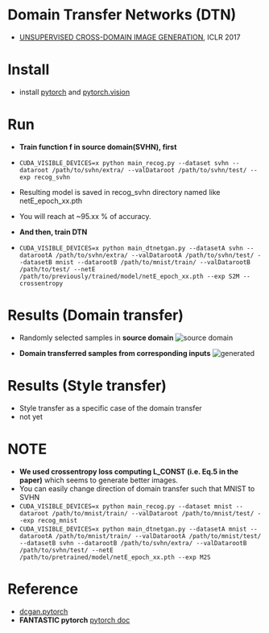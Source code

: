 # Domain Transfer Networks (DTN)
- [UNSUPERVISED CROSS-DOMAIN IMAGE GENERATION](https://arxiv.org/abs/1611.02200), ICLR 2017
# Install
- install [pytorch](https://github.com/pytorch/pytorch) and [pytorch.vision](https://github.com/pytorch/vision)

# Run
- **Train function f in source domain(SVHN), first**
 - ```CUDA_VISIBLE_DEVICES=x python main_recog.py --dataset svhn --dataroot /path/to/svhn/extra/ --valDataroot /path/to/svhn/test/ --exp recog_svhn```
 - Resulting model is saved in recog_svhn directory named like netE_epoch_xx.pth
 - You will reach at ~95.xx % of accuracy.


- **And then, train DTN**
 - ```CUDA_VISIBLE_DEVICES=x python main_dtnetgan.py --datasetA svhn --datarootA /path/to/svhn/extra/ --valDatarootA /path/to/svhn/test/ --datasetB mnist --datarootB /path/to/mnist/train/ --valDatarootB /path/to/test/ --netE /path/to/previously/trained/model/netE_epoch_xx.pth --exp S2M --crossentropy```

# Results (Domain transfer)
- Randomly selected samples in **source domain**
![source domain](https://github.com/taey16/DomainTransferNetwork.pytorch/blob/master/imgs/samples_real_source.png)

- **Domain transferred samples from corresponding inputs**
![generated](https://github.com/taey16/DomainTransferNetwork.pytorch/blob/master/imgs/generated_epoch_00000007_iter00113000.png)

# Results (Style transfer)
- Style transfer as a specific case of the domain transfer
- not yet

# NOTE
- **We used crossentropy loss computing L_CONST (i.e. Eq.5 in the paper)** which seems to generate better images.
- You can easily change direction of domain transfer such that MNIST to SVHN
- ```CUDA_VISIBLE_DEVICES=x python main_recog.py --dataset mnist --dataroot /path/to/mnist/train/ --valDataroot /path/to/mnist/test/ --exp recog_mnist```
- ```CUDA_VISIBLE_DEVICES=x python main_dtnetgan.py --datasetA mnist --datarootA /path/to/mnist/train/ --valDatarootA /path/to/mnist/test/ --datasetB svhn --datarootB /path/to/svhn/extra/ --valDatarootB /path/to/svhn/test/ --netE /path/to/pretrained/model/netE_epoch_xx.pth --exp M2S```

# Reference
- [dcgan.pytorch](https://github.com/pytorch/examples/tree/master/dcgan)
- **FANTASTIC pytorch** [pytorch doc](http://pytorch.org/docs/notes/autograd.html)
